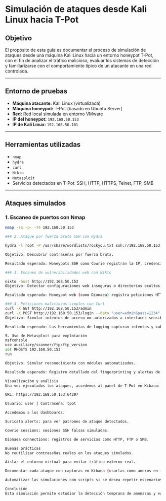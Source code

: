 # Simulación de ataques desde Kali Linux hacia T-Pot

## Objetivo

El propósito de esta guía es documentar el proceso de simulación de ataques desde una máquina Kali Linux hacia un entorno honeypot T-Pot, con el fin de analizar el tráfico malicioso, evaluar los sistemas de detección y familiarizarse con el comportamiento típico de un atacante en una red controlada.

---

## Entorno de pruebas

- **Máquina atacante:** Kali Linux (virtualizada)
- **Máquina honeypot:** T-Pot (basado en Ubuntu Server)
- **Red:** Red local simulada en entorno VMware
- **IP del honeypot:** `192.168.50.153`
- **IP de Kali Linux:** `192.168.50.101`

---

## Herramientas utilizadas

- `nmap`
- `hydra`
- `curl`
- `Nikto`
- `Metasploit`
- Servicios detectados en T-Pot: SSH, HTTP, HTTPS, Telnet, FTP, SMB

---

## Ataques simulados

### 1. Escaneo de puertos con Nmap

```bash
nmap -sS -p- -T4 192.168.50.153

### 2. Ataque por fuerza bruta SSH con Hydra

hydra -l root -P /usr/share/wordlists/rockyou.txt ssh://192.168.50.153

Objetivo: Descubrir contraseñas por fuerza bruta.

Resultado esperado: Honeypots SSH como Cowrie registran la IP, credenciales probadas y comandos ejecutados en caso de login exitoso.

### 3. Escaneo de vulnerabilidades web con Nikto

nikto -host http://192.168.50.153
Objetivo: Detectar configuraciones web inseguras o directorios ocultos.

Resultado esperado: Honeypot web (como Dionaea) registra peticiones HTTP anómalas y genera alertas en Kibana.

### 4. Peticiones maliciosas simples con Curl
curl -X GET http://192.168.50.153/admin
curl -X POST http://192.168.50.153/login --data "user=admin&pass=1234"
Objetivo: Simular intentos de acceso no autorizados a interfaces sensibles.

Resultado esperado: Las herramientas de logging capturan intentos y cabeceras HTTP.

5. Uso de Metasploit para explotación
msfconsole
use auxiliary/scanner/ftp/ftp_version
set RHOSTS 192.168.50.153
run

Objetivo: Simular reconocimiento con módulos automatizados.

Resultado esperado: Registro detallado del fingerprinting y alertas de comportamiento automatizado.

Visualización y análisis
Una vez ejecutados los ataques, accedemos al panel de T-Pot en Kibana:

URL: https://192.168.50.153:64297

Usuario: user | Contraseña: tpot

Accedemos a los dashboards:

Suricata alerts: para ver patrones de ataque detectados.

Cowrie sessions: sesiones SSH falsas simuladas.

Dionaea connections: registros de servicios como HTTP, FTP o SMB.

Buenas prácticas
No reutilizar contraseñas reales en los ataques simulados.

Aislar el entorno virtual para evitar tráfico externo real.

Documentar cada ataque con capturas en Kibana (usarlas como anexos en informes).

Automatizar las simulaciones con scripts si se desea repetir escenarios.

Conclusión
Esta simulación permite estudiar la detección temprana de amenazas y validar la efectividad de honeypots en un entorno seguro. T-Pot proporciona una forma eficiente de visualizar, registrar y analizar comportamiento malicioso, siendo una herramienta clave en cualquier entorno de pruebas de ciberseguridad.








